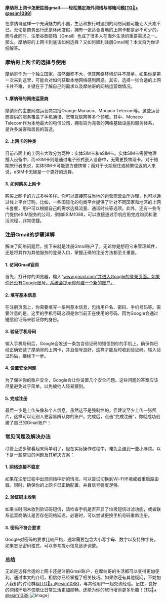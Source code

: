 **摩纳哥上网卡怎麽註冊gmail——轻松搞定海外网络与邮箱问题[[TG💪+ @esim1088](https://t.me/s/esim1088)]**

在摩纳哥这样一个充满魅力的小国，生活和旅行时遇到的网络问题可能让人头疼不已。无论是商务出行还是休闲度假，拥有一张适合当地的上网卡都是必不可少的。而与此同时，注册谷歌邮箱（Gmail）也成了很多人在海外生活的重要需求之一。那么，摩纳哥的上网卡到底该如何选择？又如何顺利注册Gmail呢？本文将为你详细解答。

### **摩纳哥上网卡的选择与使用**

摩纳哥作为一个独立国家，虽然面积不大，但其网络环境却并不简单。如果你是第一次来到这里，可能会对如何获取本地网络感到困惑。其实，选择一张合适的上网卡并不难，关键在于了解自己的需求以及摩纳哥的网络运营商情况。

#### **1. 摩纳哥的网络运营商**
摩纳哥的主要网络运营商包括Orange Monaco、Monaco Telecom等。这些运营商提供的服务覆盖了手机通讯、宽带互联网等多个领域。其中，Monaco Telecom作为本地最大的电信公司，拥有较为完善的网络基础设施和服务体系，是许多游客和居民的首选。

#### **2. 上网卡的种类**
目前市面上的上网卡大致分为两种：实体SIM卡和eSIM卡。实体SIM卡需要物理插入设备中，而eSIM卡则是通过电子形式嵌入设备中，无需更换物理卡。对于短期旅行者来说，实体SIM卡可能更方便携带；而对于长期居住或频繁往返的人来说，eSIM卡无疑是一个更好的选择。

#### **3. 如何购买上网卡**
购买上网卡的方式多种多样。你可以直接前往当地的运营商营业厅办理，也可以通过线上平台订购。比如，一些国际化的电商平台提供了针对不同国家和地区的上网卡套餐，用户可以根据自己的需求选择流量、通话时长等选项。此外，还有一些专门提供eSIM服务的公司，例如ESIM1088，可以直接通过手机应用完成购买和激活流程，非常便捷。

### **注册Gmail的步骤详解**

解决了网络问题后，接下来就是注册Gmail账户了。无论你是想用它来管理邮件，还是将其作为其他服务的登录入口，掌握正确的注册方法都至关重要。

#### **1. 访问Gmail官网**
首先，打开你的浏览器，输入“www.gmail.com”并进入Google的登录页面。如果你还没有Google账号，系统会提示你创建一个新的账户。

#### **2. 填写基本信息**
在注册页面上，你需要填写一系列基本信息，包括用户名、密码、手机号码等。需要注意的是，这里的手机号码必须是你当前正在使用的号码，因为Google会通过短信验证码来验证你的身份。

#### **3. 验证手机号码**
输入手机号码后，Google会发送一条包含验证码的短信到你的手机上。确保你已经正确安装了摩纳哥的上网卡，并且信号良好，这样才能及时收到验证码。输入验证码后，继续下一步。

#### **4. 设置安全问题**
为了保护你的账户安全，Google会让你设置几个安全问题。这些问题的答案应该尽量避免过于简单，以免被他人轻易猜到。

#### **5. 完成注册**
最后一步是上传头像和个人信息。虽然这不是强制性的，但建议至少上传一张照片，这样可以让别人更容易辨认你的账户。完成后，点击“完成注册”，你就成功创建了自己的Gmail账户！

### **常见问题及解决办法**

尽管上述步骤看起来简单明了，但在实际操作过程中，难免会遇到一些小麻烦。以下是一些常见的问题及其解决方案：

#### **1. 网络连接不稳定**
如果在注册过程中出现网络中断的情况，可以尝试切换到Wi-Fi环境或者重启路由器。同时，确保你的上网卡已正确配置，并且信号强度足够。

#### **2. 验证码未收到**
如果长时间未收到验证码短信，请检查手机是否开启了垃圾短信过滤功能，或者联系运营商确认是否存在网络延迟。必要时，可以尝试更换手机号码重新注册。

#### **3. 密码不符合要求**
Google对密码的要求比较严格，通常需要包含大小写字母、数字以及特殊字符。如果忘记密码格式，可以参考提示信息逐步调整。

### **总结**

无论是选择合适的上网卡还是注册Gmail账户，在摩纳哥的生活都可以变得更加便利。通过本文的介绍，相信你已经掌握了相关技巧。如果你还有其他疑问，不妨加入我们的讨论群组[[TG💪+ @esim1088](https://t.me/s/esim1088)]，与其他用户一起交流经验。记住，良好的网络环境不仅能让日常生活更加顺畅，还能为你的旅行增添更多乐趣！[[TG💪+ @esim1088](https://t.me/s/esim1088) ![Image](https://i.postimg.cc/4NQfJmqS/Snipaste-2025-05-13-00-14-12.png)]